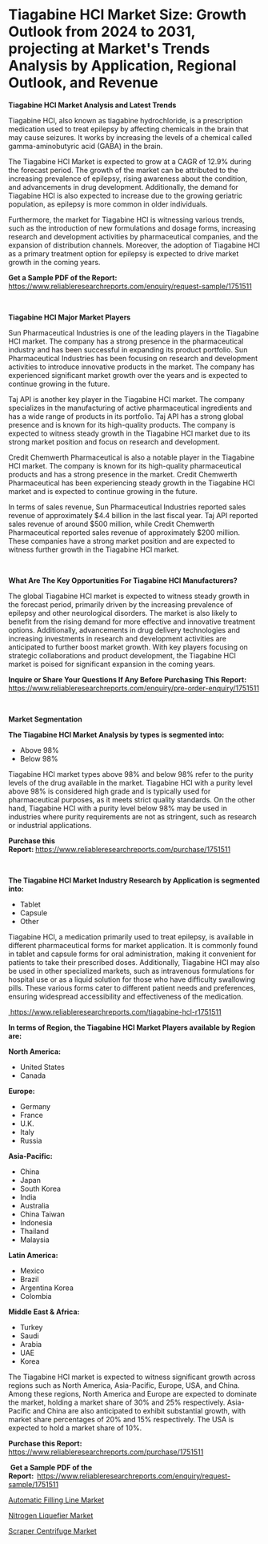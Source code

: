 <p><h1>Tiagabine HCl Market Size: Growth Outlook from 2024 to 2031, projecting at Market's Trends Analysis by Application, Regional Outlook, and Revenue</h1></p><p><strong>Tiagabine HCl Market Analysis and Latest Trends</strong></p>
<p><p>Tiagabine HCl, also known as tiagabine hydrochloride, is a prescription medication used to treat epilepsy by affecting chemicals in the brain that may cause seizures. It works by increasing the levels of a chemical called gamma-aminobutyric acid (GABA) in the brain.</p><p>The Tiagabine HCl Market is expected to grow at a CAGR of 12.9% during the forecast period. The growth of the market can be attributed to the increasing prevalence of epilepsy, rising awareness about the condition, and advancements in drug development. Additionally, the demand for Tiagabine HCl is also expected to increase due to the growing geriatric population, as epilepsy is more common in older individuals.</p><p>Furthermore, the market for Tiagabine HCl is witnessing various trends, such as the introduction of new formulations and dosage forms, increasing research and development activities by pharmaceutical companies, and the expansion of distribution channels. Moreover, the adoption of Tiagabine HCl as a primary treatment option for epilepsy is expected to drive market growth in the coming years.</p></p>
<p><strong>Get a Sample PDF of the Report:&nbsp;</strong> <a href="https://www.reliableresearchreports.com/enquiry/request-sample/1751511">https://www.reliableresearchreports.com/enquiry/request-sample/1751511</a></p>
<p>&nbsp;</p>
<p><strong>Tiagabine HCl Major Market Players</strong></p>
<p><p>Sun Pharmaceutical Industries is one of the leading players in the Tiagabine HCl market. The company has a strong presence in the pharmaceutical industry and has been successful in expanding its product portfolio. Sun Pharmaceutical Industries has been focusing on research and development activities to introduce innovative products in the market. The company has experienced significant market growth over the years and is expected to continue growing in the future.</p><p>Taj API is another key player in the Tiagabine HCl market. The company specializes in the manufacturing of active pharmaceutical ingredients and has a wide range of products in its portfolio. Taj API has a strong global presence and is known for its high-quality products. The company is expected to witness steady growth in the Tiagabine HCl market due to its strong market position and focus on research and development.</p><p>Credit Chemwerth Pharmaceutical is also a notable player in the Tiagabine HCl market. The company is known for its high-quality pharmaceutical products and has a strong presence in the market. Credit Chemwerth Pharmaceutical has been experiencing steady growth in the Tiagabine HCl market and is expected to continue growing in the future.</p><p>In terms of sales revenue, Sun Pharmaceutical Industries reported sales revenue of approximately $4.4 billion in the last fiscal year. Taj API reported sales revenue of around $500 million, while Credit Chemwerth Pharmaceutical reported sales revenue of approximately $200 million. These companies have a strong market position and are expected to witness further growth in the Tiagabine HCl market.</p></p>
<p>&nbsp;</p>
<p><strong>What Are The Key Opportunities For Tiagabine HCl Manufacturers?</strong></p>
<p><p>The global Tiagabine HCl market is expected to witness steady growth in the forecast period, primarily driven by the increasing prevalence of epilepsy and other neurological disorders. The market is also likely to benefit from the rising demand for more effective and innovative treatment options. Additionally, advancements in drug delivery technologies and increasing investments in research and development activities are anticipated to further boost market growth. With key players focusing on strategic collaborations and product development, the Tiagabine HCl market is poised for significant expansion in the coming years.</p></p>
<p><strong>Inquire or Share Your Questions If Any Before Purchasing This Report:</strong> <a href="https://www.reliableresearchreports.com/enquiry/pre-order-enquiry/1751511">https://www.reliableresearchreports.com/enquiry/pre-order-enquiry/1751511</a></p>
<p>&nbsp;</p>
<p><strong>Market Segmentation</strong></p>
<p><strong>The Tiagabine HCl Market Analysis by types is segmented into:</strong></p>
<p><ul><li>Above 98%</li><li>Below 98%</li></ul></p>
<p><p>Tiagabine HCl market types above 98% and below 98% refer to the purity levels of the drug available in the market. Tiagabine HCl with a purity level above 98% is considered high grade and is typically used for pharmaceutical purposes, as it meets strict quality standards. On the other hand, Tiagabine HCl with a purity level below 98% may be used in industries where purity requirements are not as stringent, such as research or industrial applications.</p></p>
<p><strong>Purchase this Report:&nbsp;</strong><a href="https://www.reliableresearchreports.com/purchase/1751511">https://www.reliableresearchreports.com/purchase/1751511</a></p>
<p>&nbsp;</p>
<p><strong>The Tiagabine HCl Market Industry Research by Application is segmented into:</strong></p>
<p><ul><li>Tablet</li><li>Capsule</li><li>Other</li></ul></p>
<p><p>Tiagabine HCl, a medication primarily used to treat epilepsy, is available in different pharmaceutical forms for market application. It is commonly found in tablet and capsule forms for oral administration, making it convenient for patients to take their prescribed doses. Additionally, Tiagabine HCl may also be used in other specialized markets, such as intravenous formulations for hospital use or as a liquid solution for those who have difficulty swallowing pills. These various forms cater to different patient needs and preferences, ensuring widespread accessibility and effectiveness of the medication.</p></p>
<p><a href="https://www.reliableresearchreports.com/tiagabine-hcl-r1751511">&nbsp;https://www.reliableresearchreports.com/tiagabine-hcl-r1751511</a></p>
<p><strong>In terms of Region, the Tiagabine HCl Market Players available by Region are:</strong></p>
<p>
    <p> <strong> North America: </strong>
        <ul>
            <li>United States</li>
            <li>Canada</li>
        </ul>
        </p> 
    <p> <strong> Europe: </strong>
        <ul>
            <li>Germany</li>
            <li>France</li>
            <li>U.K.</li>
            <li>Italy</li>
            <li>Russia</li>
        </ul>
        </p> 
    <p> <strong> Asia-Pacific: </strong>
        <ul>
            <li>China</li>
            <li>Japan</li>
            <li>South Korea</li>
            <li>India</li>
            <li>Australia</li>
            <li>China Taiwan</li>
            <li>Indonesia</li>
            <li>Thailand</li>
            <li>Malaysia</li>
        </ul>
        </p> 
    <p> <strong> Latin America: </strong>
        <ul>
            <li>Mexico</li>
            <li>Brazil</li>
            <li>Argentina Korea</li>
            <li>Colombia</li>
        </ul>
        </p> 
    <p> <strong> Middle East & Africa: </strong>
        <ul>
            <li>Turkey</li>
            <li>Saudi</li>
            <li>Arabia</li>
            <li>UAE</li>
            <li>Korea</li>
        </ul>
    </p>
    </p>
<p><p>The Tiagabine HCl market is expected to witness significant growth across regions such as North America, Asia-Pacific, Europe, USA, and China. Among these regions, North America and Europe are expected to dominate the market, holding a market share of 30% and 25% respectively. Asia-Pacific and China are also anticipated to exhibit substantial growth, with market share percentages of 20% and 15% respectively. The USA is expected to hold a market share of 10%.</p></p>
<p><strong>Purchase this Report: </strong><a href="https://www.reliableresearchreports.com/purchase/1751511">https://www.reliableresearchreports.com/purchase/1751511</a></p>
<p>&nbsp;<strong>Get a Sample PDF of the Report:&nbsp;&nbsp;</strong><a href="https://www.reliableresearchreports.com/enquiry/request-sample/1751511">https://www.reliableresearchreports.com/enquiry/request-sample/1751511</a></p>
<p><strong></strong></p>
<p><p><a href="https://www.linkedin.com/pulse/automatic-filling-line-market-size-reveals-best-marketing-channels-zetfe">Automatic Filling Line Market</a></p><p><a href="https://www.linkedin.com/pulse/nitrogen-liquefier-market-analysis-its-cagr-segmentation-rxxhe">Nitrogen Liquefier Market</a></p><p><a href="https://www.linkedin.com/pulse/scraper-centrifuge-market-size-reveals-best-marketing-channels-jwife">Scraper Centrifuge Market</a></p></p>